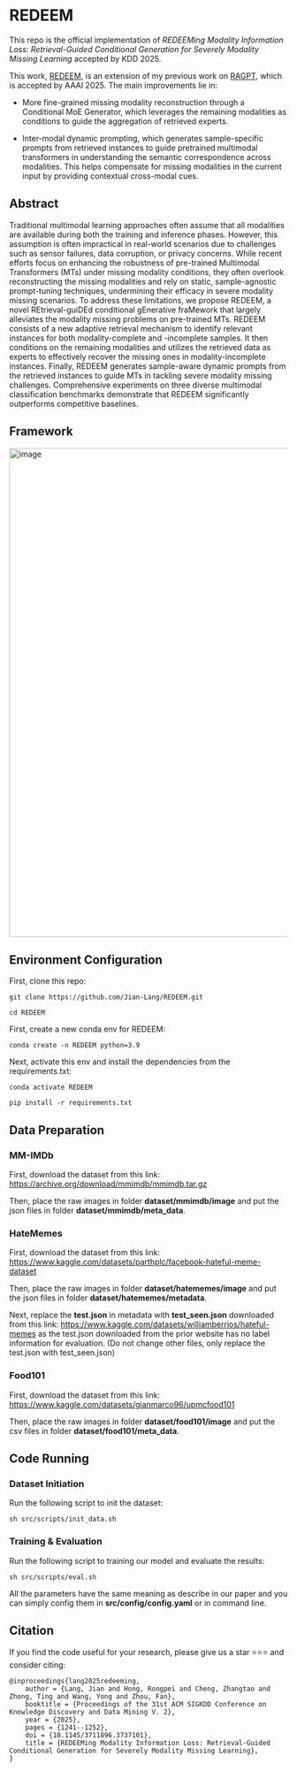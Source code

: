 # REDEEM
This repo is the official implementation of _REDEEMing Modality Information Loss: Retrieval-Guided Conditional Generation for Severely Modality Missing Learning_ accepted by KDD 2025. 

This work, [REDEEM](https://jianlang.org/assets/papers/KDD-2025-REDEEM.pdf), is an extension of my previous work on [RAGPT](https://doi.org/10.1609/aaai.v39i17.33984), which is accepted by AAAI 2025. The main improvements lie in: 

+ More fine-grained missing modality reconstruction through a Conditional MoE Generator, which leverages the remaining modalities as conditions to guide the aggregation of retrieved experts. 

+ Inter-modal dynamic prompting, which generates sample-specific prompts from retrieved instances to guide pretrained multimodal transformers in understanding the semantic correspondence across modalities. This helps compensate for missing modalities in the current input by providing contextual cross-modal cues.

## Abstract
Traditional multimodal learning approaches often assume that all modalities are available during both the training and inference phases. However, this assumption is often impractical in real-world scenarios due to challenges such as sensor failures, data corruption, or privacy concerns. While recent efforts focus on enhancing the robustness of pre-trained Multimodal Transformers (MTs) under missing modality conditions, they often overlook reconstructing the missing modalities and rely on static, sample-agnostic prompt-tuning techniques, undermining their efficacy in severe modality missing scenarios. To address these limitations, we propose REDEEM, a novel REtrieval-guiDEd conditional gEnerative fraMework that largely alleviates the modality missing problems on pre-trained MTs. REDEEM consists of a new adaptive retrieval mechanism to identify relevant instances for both modality-complete and -incomplete samples. It then conditions on the remaining modalities and utilizes the retrieved data as experts to effectively recover the missing ones in modality-incomplete instances. Finally, REDEEM generates sample-aware dynamic prompts from the retrieved instances to guide MTs in tackling severe modality missing challenges. Comprehensive experiments on three diverse multimodal classification benchmarks demonstrate that REDEEM significantly outperforms competitive baselines.

## Framework

<img width="884" alt="image" src="https://github.com/user-attachments/assets/b10d37b3-3ab3-4025-81d4-5d68418910da" />


## Environment Configuration

First, clone this repo:

```shell
git clone https://github.com/Jian-Lang/REDEEM.git

cd REDEEM
```

First, create a new conda env for REDEEM:

```shell
conda create -n REDEEM python=3.9
```

Next, activate this env and install the dependencies from the requirements.txt:

```shell
conda activate REDEEM

pip install -r requirements.txt
```

## Data Preparation

### MM-IMDb

First, download the dataset from this link: https://archive.org/download/mmimdb/mmimdb.tar.gz

Then, place the raw images in folder **dataset/mmimdb/image** and put the json files in folder **dataset/mmimdb/meta_data**.

### HateMemes

First, download the dataset from this link: https://www.kaggle.com/datasets/parthplc/facebook-hateful-meme-dataset

Then, place the raw images in folder **dataset/hatememes/image** and put the json files in folder **dataset/hatememes/metadata**.

Next, replace the **test.json** in metadata with **test_seen.json** downloaded from this link: https://www.kaggle.com/datasets/williamberrios/hateful-memes as the test.json downloaded from the prior website has no label information for evaluation. (Do not change other files, only replace the test.json with test_seen.json)

### Food101

First, download the dataset from this link: https://www.kaggle.com/datasets/gianmarco96/upmcfood101

Then, place the raw images in folder **dataset/food101/image** and put the csv files in folder **dataset/food101/meta_data**.

## Code Running

### Dataset Initiation

Run the following script to init the dataset:

```shell
sh src/scripts/init_data.sh
```

### Training & Evaluation

Run the following script to training our model and evaluate the results:

```shell
sh src/scripts/eval.sh
```

All the parameters have the same meaning as describe in our paper and you can simply config them in **src/config/config.yaml** or in command line.

## Citation

If you find the code useful for your research, please give us a star ⭐⭐⭐ and consider citing:

```
@inproceedings{lang2025redeeming,
    author = {Lang, Jian and Hong, Rongpei and Cheng, Zhangtao and Zhong, Ting and Wang, Yong and Zhou, Fan},
    booktitle = {Proceedings of the 31st ACM SIGKDD Conference on Knowledge Discovery and Data Mining V. 2},
    year = {2025},
    pages = {1241--1252},
    doi = {10.1145/3711896.3737101},
    title = {REDEEMing Modality Information Loss: Retrieval-Guided Conditional Generation for Severely Modality Missing Learning},
}
```
